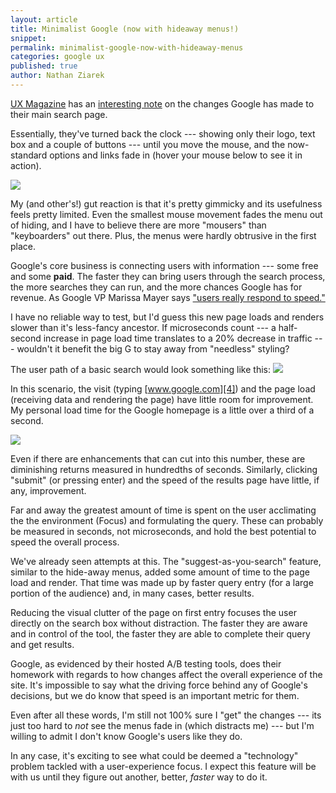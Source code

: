 ```yaml
---
layout: article
title: Minimalist Google (now with hideaway menus!)
snippet: 
permalink: minimalist-google-now-with-hideaway-menus
categories: google ux 
published: true
author: Nathan Ziarek
---
```


[UX Magazine][1] has an [interesting note][2] on the changes Google has made to their main search page.

Essentially, they've turned back the clock --- showing only their logo, text box and a couple of buttons --- until you move the mouse, and the now-standard options and links fade in (hover your mouse below to see it in action).

![](http://media.tumblr.com/tumblr_ku5qp9GGG01qzxpmp.png)

My (and other's!) gut reaction is that it's pretty gimmicky and its usefulness feels pretty limited. Even the smallest mouse movement fades the menu out of hiding, and I have to believe there are more "mousers" than "keyboarders" out there. Plus, the menus were hardly obtrusive in the first place.

Google's core business is connecting users with information --- some free and some **paid**. The faster they can bring users through the search process, the more searches they can run, and the more chances Google has for revenue. As Google VP Marissa Mayer says ["users really respond to speed."][3]

I have no reliable way to test, but I'd guess this new page loads and renders slower than it's less-fancy ancestor. If microseconds count --- a half-second increase in page load time translates to a 20% decrease in traffic --- wouldn't it benefit the big G to stay away from "needless" styling?

The user path of a basic search would look something like this:
![](http://media.tumblr.com/tumblr_ku9atifzdI1qzxpmp.png)

In this scenario, the visit (typing [www.google.com][4]) and the page load (receiving data and rendering the page) have little room for improvement. My personal load time for the Google homepage is a little over a third of a second.

![](http://media.tumblr.com/tumblr_ku9b0kbXtV1qzxpmp.png)

Even if there are enhancements that can cut into this number, these are diminishing returns measured in hundredths of seconds. Similarly, clicking "submit" (or pressing enter) and the speed of the results page have little, if any, improvement.

Far and away the greatest amount of time is spent on the user acclimating the the environment (Focus) and formulating the query. These can probably be measured in seconds, not microseconds, and hold the best potential to speed the overall process.

We've already seen attempts at this. The "suggest-as-you-search" feature, similar to the hide-away menus, added some amount of time to the page load and render. That time was made up by faster query entry (for a large portion of the audience) and, in many cases, better results.

Reducing the visual clutter of the page on first entry focuses the user directly on the search box without distraction. The faster they are aware and in control of the tool, the faster they are able to complete their query and get results.

Google, as evidenced by their hosted A/B testing tools, does their homework with regards to how changes affect the overall experience of the site. It's impossible to say what the driving force behind any of Google's decisions, but we do know that speed is an important metric for them.

Even after all these words, I'm still not 100% sure I "get" the changes --- its just too hard to _not_ see the menus fade in (which distracts me) --- but I'm willing to admit I don't know Google's users like they do.

In any case, it's exciting to see what could be deemed a "technology" problem tackled with a user-experience focus. I expect this feature will be with us until they figure out another, better, _faster_ way to do it.

[1]: http://uxmag.com
[2]: http://uxmag.com/short-news/google039s-magic-trick
[3]: http://glinden.blogspot.com/2006/11/marissa-mayer-at-web-20.html
[4]: http://www.google.com
